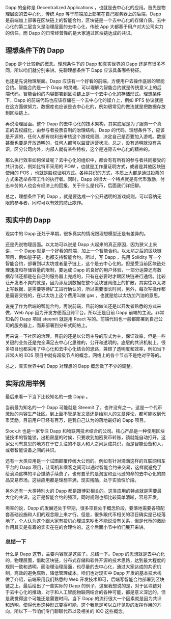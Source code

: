 Dapp 的全称是 Decentralized Applications ，也就是去中心化的应用。首先是物理层面的去中心化，传统 App 等于前端加上部署在自己服务器上的后端，Dapp 是前端加上部署在区块链上的智能合约，区块链是一个去中心化的存储介质。去中心化的第二层含义是治理层面的去中心化，传统 App 大都基于用户对大公司实力的信任，而 Dapp 的日常经营靠的是大家通过区块链达成的共识。

## 理想条件下的 Dapp

Dapp 是个比较新的概念。理想条件下的 Dapp 和真实世界的 Dapp 还是有很多不同，所以咱们就分别来讲。先聊理想条件下 Dapp 应该具备哪些特征。

也还是先说物理层面。Dapp 应该有一个好看的前端，方便用户去操作底层的智能合约。智能合约是一个 Dapp 的灵魂，可以理解为智能合约就是传统意义上的后端代码。智能合约的内容部署到区块链上是一个去中心化的存储形式。理想条件下，Dapp 的前端代码也应该存储在一个去中心化的媒介上，例如 IPFS 协议就是在这方面做努力。数据库也应该是去中心化的，例如很常见的做法就是把数据存放到区块链上。

再说治理层面。整个 Dapp 的去中心化的技术架构，其实底层是为了服务一个真正的去权威化，由参与者投票自制的治理结构。Dapp 的代码，理想条件下，应该是开源的，任何人都有权利去审核这个游戏规则，决定自己是否要加入游戏。数据甚至也要是开放透明的，任何人都可以监督运营状况。总之，没有透明就没有共识，区分公司内外，内部人就有某些特权，这个是违背去中心化的精神的。

那么执行效率如何保证呢？去中心化的组织中，都会有有所有的参与者共同接受的共识协议，例如比特币采用的 POW ，也就是工作量证明方式，或者是其他区块链使用的 POS ，也就是股权证明方式。各种共识的方式，本质上大都是通过投票的方式来选举各项工作的执行者。同时，Dapp 的很大一个特点就是有代币激励，付出辛劳的人也会有经济上的回报，关于什么是代币，后面我们详细聊。

总之，理想条件下的 Dapp ，就是要达成一个公开透明的游戏规则，可以容纳无限的参与者，同时可以有效的防止欺诈。

## 现实中的 Dapp 

现实中的 Dapp 还处于早期，很多真实的情况跟理想模型还是有差异的。

还是先说物理层面。以太坊可以说是 Dapp 火起来的真正原因，因为狭义上来讲，一个 Dapp 就是一个好看的前端，加上一个智能合约。以太坊之后的区块链项目，例如量子链，也都支持智能合约。所以，写 Dapp ，先用 Solidity 写一个智能合约，部署到以太坊或者量子链上，这个是去中心化的。但是受当前区块链处理速度和存储容量的限制，要达成 Dapp 的良好的用户体验，一部分运算还有数据存储还都是在自己的服务器上完成的，只有在必要时才跟区块链进行通信。比较让开发者不爽的就是，因为涉及到数据在整个区块链网络上的扩散，其实往以太坊上写数据，是需要等待矿工进行确认的，所以需要很长时间，另外，每次写操作都是需要交钱的，在以太坊上这个费用叫做 gas ，也就是给以太坊加汽油的意思。

说完了作为后端的智能合约，再说前端，目前的做法还是以开发者熟悉的方式来做，Web App 因为开发方便而且跨平台，所以还是目前 Dapp 前端的主流。非常知名的 Dapp 项目 steemit 就是用 React 写的。前端代码也一般都部署到自己公司的服务器上，而非部署到分布式网络上。

再来说一下社区的治理。目前的还是以公司主导的形式为主，保证效率，但是一些关键的业务还是完全满足去中心化思维的，公开和透明的。底层的共识机制上，很多项目也都采用了中心化和去中心化结合的思路，兼顾了透明度和效率，例如当下非常火的 EOS 项目中就有超级节点的概念，网络上的各个节点不是绝对平等的。

总之，真实世界中的 Dapp 对理想的 Dapp 概念做了不少的调整。

## 实际应用举例

最后来看一下当下比较知名的一些 Dapp 。

当前最为知名的一个 Dapp 可能就是 Steemit 了，也许没有之一。这是一个代币激励的内容生产社区。到上面不管是发文章还是给别人的文章评论，都可能收到代币奖励。目前用户已经有百万，是我自己认为的落地最好的 Dapp 项目。

Slock.it 也是一家专注 Dapp 和物联网技术结合的公司。核心产品是一种使用区块链技术的智能锁，出租房屋的时候，只要收到加密货币转账，锁就能自动打开。这家公司有意思的地方在于它关注的不是人和人之间达成共识，而是智能设备和人，或者智能设备之间的共识。

还有一大类应用是一个试图颠覆传统大公司的。例如有针对滴滴这样的互联网租车平台的 Dapp 项目，让司机和乘客之间可以通过智能合约来交易，这样就避免了给滴滴这样的平台缴纳手续费了。也有要革的是淘宝和亚马逊的命的去中心化的商品交易市场。这些应用都是理想丰满，现实残酷，处于实验性阶段。

另外还有一大类特别火的 Dapp 都是跟博彩相关的。这类应用的特点就是需要最大化的共识，这正是智能合约的强项，同时规则也都比较简单清晰，容易开发。

坦率的说，Dapp 的发展还处于早期，很多项目处于概念阶段，要落地需要各项配套基础设施和人们的观念跟上来才行。但是，很多跟代币相关的项目确实是已经落地了，个人认为这个跟大家有投机心理进来吵币不能说没有关系，但是代币的激励作用其实是有着的实实在在的合理性的。这个后面小节中咱们展开来讲。

### 总结一下

什么是 Dapp 这节，主要内容就是这些了。总结一下。Dapp 的思想就是去中心化的，物理层面，借助区块链，分布式存储和软件开源的技术思路，达到最大程度的规则一致和透明。而治理治理层面，也尽量的去中心化，通过大家达成的共识机制，高效的避免腐败，降低管理成本。咱们也对现实中 Dapp 开发的基本技术栈做了介绍，前端采用我们熟悉的 Web 开发技术即可，后端写智能合约部署到区块链之上。最后给出了一些实际的 Dapp 的例子，这里我想说的是，对于区块链对于去中心化的推动，对于和人工智能物联网结合的各种可能，都是意义深远的，但是我觉得这个可能还是需要时间。当下 Dapp 的流行很大一个因素就是因为共识和透明，使得代币这种形式变得可能，这个我觉是可以立杆见影的发挥作用的方向，所以下一节咱们专门聊聊代币以及相关的 ICO 这些概念。
